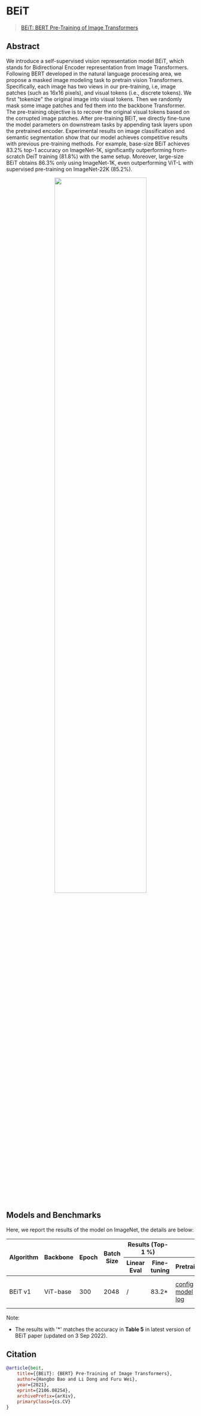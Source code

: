 # BEiT

> [BEiT: BERT Pre-Training of Image Transformers](https://arxiv.org/abs/2106.08254)

<!-- [ALGORITHM] -->

## Abstract

We introduce a self-supervised vision representation model BEiT, which stands for Bidirectional Encoder representation from Image Transformers. Following BERT developed in the natural language processing area, we propose a masked image modeling task to pretrain vision Transformers. Specifically, each image has two views in our pre-training, i.e, image patches (such as 16x16 pixels), and visual tokens (i.e., discrete tokens). We first "tokenize" the original image into visual tokens. Then we randomly mask some image patches and fed them into the backbone Transformer. The pre-training objective is to recover the original visual tokens based on the corrupted image patches. After pre-training BEiT, we directly fine-tune the model parameters on downstream tasks by appending task layers upon the pretrained encoder. Experimental results on image classification and semantic segmentation show that our model achieves competitive results with previous pre-training methods. For example, base-size BEiT achieves 83.2% top-1 accuracy on ImageNet-1K, significantly outperforming from-scratch DeiT training (81.8%) with the same setup. Moreover, large-size BEiT obtains 86.3% only using ImageNet-1K, even outperforming ViT-L with supervised pre-training on ImageNet-22K (85.2%).

<div align="center">
<img src="https://user-images.githubusercontent.com/36138628/203688351-adac7146-4e71-4ab6-8958-5cfe643a2dc5.png" width="70%"/>
</div>

## Models and Benchmarks

Here, we report the results of the model on ImageNet, the details are below:

<table class="docutils">
<thead>
  <tr>
	    <th rowspan="2">Algorithm</th>
	    <th rowspan="2">Backbone</th>
	    <th rowspan="2">Epoch</th>
      <th rowspan="2">Batch Size</th>
      <th colspan="2" align="center">Results (Top-1 %)</th>
      <th colspan="3" align="center">Links</th>
	</tr>
	<tr>
      <th>Linear Eval</th>
      <th>Fine-tuning</th>
      <th>Pretrain</th>
      <th>Linear Eval</th>
      <th>Fine-tuning</th>
	</tr>
  </thead>
  <tr>
      <td>BEiT v1</td>
	    <td>ViT-base</td>
	    <td>300</td>
      <td>2048</td>
      <td>/</td>
      <td>83.2*</td>
      <td><a href='https://github.com/open-mmlab/mmselfsup/blob/dev-1.x/configs/selfsup/beitv1/beitv1_vit-base-p16_8xb256-amp-coslr-300e_in1k.py'>config</a> | <a href=''>model</a> | <a href=''>log</a></td>
      <td>/</td>
      <td><a href='https://github.com/open-mmlab/mmselfsup/blob/dev-1.x/configs/selfsup//beitv1/classification/vit-base-p16_ft-8xb128-coslr-100e_in1k.py'>config</a> | <a href=''>model</a> | <a href=''>log</a></td>
	</tr>
  </tbody>
</table>

Note:

- The results with '\*' matches the accuracy in **Table 5** in latest version of BEiT paper (updated on 3 Sep 2022).

## Citation

```bibtex
@article{beit,
    title={{BEiT}: {BERT} Pre-Training of Image Transformers},
    author={Hangbo Bao and Li Dong and Furu Wei},
    year={2021},
    eprint={2106.08254},
    archivePrefix={arXiv},
    primaryClass={cs.CV}
}
```
